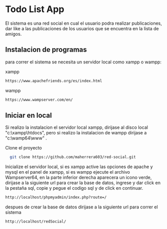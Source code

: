 # Todo List App

El sistema es una red social en cual el usuario podra realizar publicaciones, dar like a las publicaciones de los usuarios que se encuentra en la lista de amigos.

## Instalacion de programas
para correr el sistema se necesita un servidor local como xampp o wampp:

xampp
```bash
https://www.apachefriends.org/es/index.html
```

wampp

```bash
https://www.wampserver.com/en/
```

## Iniciar en local

Si realizo la instalacion el servidor local xampp, dirijase al disco local "c:\xampp\htdocs\", pero si realizo la instalacion de wampp dirijase a "c:\wamp64\www\" .

Clone el proyecto

```bash
  git clone https://github.com/maherrera603/red-social.git
```

Inicialize el servidor local, si es xampp active las opciones de apache y mysql en el panel de xampp, si es wampp ejecute el archivo Wampserver64, en la parte inferior derecha aparecera un icono verde, dirijase a la siguiente url para crear la base de datos, ingrese y dar click en la pestaña sql, copie y pegue el codigo sql y de click en continuar.

```bash
http://localhost/phpmyadmin/index.php?route=/
```

despues de crear la base de datos dirijase a la siguiente url para correr el sistema

```bash
http://localhost/redSocial/
```